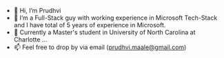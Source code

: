 - 👋 Hi, I’m Prudhvi
- 👀 I’m a Full-Stack guy with working experience in Microsoft Tech-Stack and I have total of 5 years of experience in Microsoft.
- 🌱 Currently a Master's student in University of North Carolina at Charlotte ...
- 📫 Feel free to drop by via email (prudhvi.maale@gmail.com)

<!---
PrudhviBharadwajM/PrudhviBharadwajM is a ✨ special ✨ repository because its `README.md` (this file) appears on your GitHub profile.
You can click the Preview link to take a look at your changes.
--->
